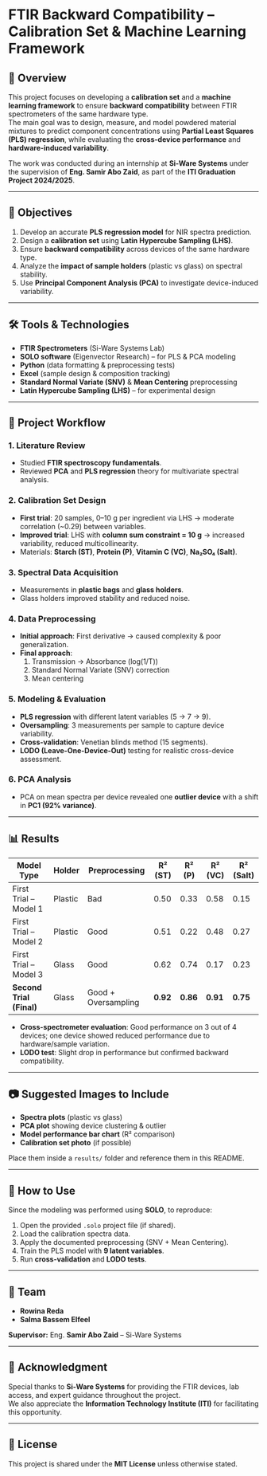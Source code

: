 # FTIR Backward Compatibility – Calibration Set & Machine Learning Framework

## 📌 Overview
This project focuses on developing a **calibration set** and a **machine learning framework** to ensure **backward compatibility** between FTIR spectrometers of the same hardware type.  
The main goal was to design, measure, and model powdered material mixtures to predict component concentrations using **Partial Least Squares (PLS) regression**, while evaluating the **cross-device performance** and **hardware-induced variability**.

The work was conducted during an internship at **Si-Ware Systems** under the supervision of **Eng. Samir Abo Zaid**, as part of the **ITI Graduation Project 2024/2025**.

---

## 🎯 Objectives
1. Develop an accurate **PLS regression model** for NIR spectra prediction.
2. Design a **calibration set** using **Latin Hypercube Sampling (LHS)**.
3. Ensure **backward compatibility** across devices of the same hardware type.
4. Analyze the **impact of sample holders** (plastic vs glass) on spectral stability.
5. Use **Principal Component Analysis (PCA)** to investigate device-induced variability.

---

## 🛠 Tools & Technologies
- **FTIR Spectrometers** (Si-Ware Systems Lab)
- **SOLO software** (Eigenvector Research) – for PLS & PCA modeling
- **Python** (data formatting & preprocessing tests)
- **Excel** (sample design & composition tracking)
- **Standard Normal Variate (SNV)** & **Mean Centering** preprocessing
- **Latin Hypercube Sampling (LHS)** – for experimental design

---

## 📂 Project Workflow

### 1. Literature Review
- Studied **FTIR spectroscopy fundamentals**.
- Reviewed **PCA** and **PLS regression** theory for multivariate spectral analysis.

### 2. Calibration Set Design
- **First trial**: 20 samples, 0–10 g per ingredient via LHS → moderate correlation (~0.29) between variables.
- **Improved trial**: LHS with **column sum constraint = 10 g** → increased variability, reduced multicollinearity.
- Materials: **Starch (ST)**, **Protein (P)**, **Vitamin C (VC)**, **Na₂SO₄ (Salt)**.

### 3. Spectral Data Acquisition
- Measurements in **plastic bags** and **glass holders**.
- Glass holders improved stability and reduced noise.

### 4. Data Preprocessing
- **Initial approach**: First derivative → caused complexity & poor generalization.
- **Final approach**:  
  1. Transmission → Absorbance (log(1/T))  
  2. Standard Normal Variate (SNV) correction  
  3. Mean centering

### 5. Modeling & Evaluation
- **PLS regression** with different latent variables (5 → 7 → 9).
- **Oversampling**: 3 measurements per sample to capture device variability.
- **Cross-validation**: Venetian blinds method (15 segments).
- **LODO (Leave-One-Device-Out)** testing for realistic cross-device assessment.

### 6. PCA Analysis
- PCA on mean spectra per device revealed one **outlier device** with a shift in **PC1 (92% variance)**.

---

## 📊 Results

| Model Type | Holder | Preprocessing | R² (ST) | R² (P) | R² (VC) | R² (Salt) |
|------------|--------|---------------|---------|--------|---------|-----------|
| First Trial – Model 1 | Plastic | Bad | 0.50 | 0.33 | 0.58 | 0.15 |
| First Trial – Model 2 | Plastic | Good | 0.51 | 0.22 | 0.48 | 0.27 |
| First Trial – Model 3 | Glass | Good | 0.62 | 0.74 | 0.17 | 0.23 |
| **Second Trial (Final)** | Glass | Good + Oversampling | **0.92** | **0.86** | **0.91** | **0.75** |

- **Cross-spectrometer evaluation**: Good performance on 3 out of 4 devices; one device showed reduced performance due to hardware/sample variation.
- **LODO test**: Slight drop in performance but confirmed backward compatibility.

---

## 📷 Suggested Images to Include
- **Spectra plots** (plastic vs glass)
- **PCA plot** showing device clustering & outlier
- **Model performance bar chart** (R² comparison)
- **Calibration set photo** (if possible)

Place them inside a `results/` folder and reference them in this README.

---

## 🚀 How to Use
Since the modeling was performed using **SOLO**, to reproduce:
1. Open the provided `.solo` project file (if shared).
2. Load the calibration spectra data.
3. Apply the documented preprocessing (SNV + Mean Centering).
4. Train the PLS model with **9 latent variables**.
5. Run **cross-validation** and **LODO tests**.

---

## 👥 Team
- **Rowina Reda**
- **Salma Bassem Elfeel**  

**Supervisor:** Eng. **Samir Abo Zaid** – Si-Ware Systems

---

## 🙏 Acknowledgment
Special thanks to **Si-Ware Systems** for providing the FTIR devices, lab access, and expert guidance throughout the project.  
We also appreciate the **Information Technology Institute (ITI)** for facilitating this opportunity.

---

## 📜 License
This project is shared under the **MIT License** unless otherwise stated.
